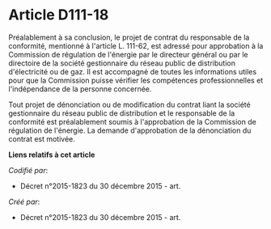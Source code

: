 # Article D111-18

Préalablement à sa conclusion, le projet de contrat du responsable de la conformité, mentionné à l'article L. 111-62, est
adressé pour approbation à la Commission de régulation de l'énergie par le directeur général ou par le directoire de la
société gestionnaire du réseau public de distribution d'électricité ou de gaz. Il est accompagné de toutes les informations
utiles pour que la Commission puisse vérifier les compétences professionnelles et l'indépendance de la personne concernée.

Tout projet de dénonciation ou de modification du contrat liant la société gestionnaire du réseau public de distribution et
le responsable de la conformité est préalablement soumis à l'approbation de la Commission de régulation de l'énergie. La
demande d'approbation de la dénonciation du contrat est motivée.

**Liens relatifs à cet article**

_Codifié par_:

  - Décret n°2015-1823 du 30 décembre 2015 - art.

_Créé par_:

  - Décret n°2015-1823 du 30 décembre 2015 - art.
